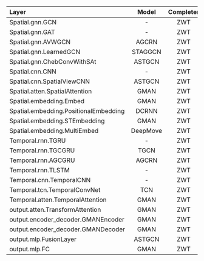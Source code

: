 | Layer | Model | Completer | Test |
| :- | :-: | :-: | :-:|
|Spatial.gnn.GCN|-| ZWT | √ | 
|Spatial.gnn.GAT|-| ZWT | √ |
|Spatial.gnn.AVWGCN|AGCRN|ZWT|√|
|Spatial.gnn.LearnedGCN|STAGGCN|ZWT|×|
|Spatial.gnn.ChebConvWithSAt|ASTGCN|ZWT|√|
|Spatial.cnn.CNN|-| ZWT | √ | 
|Spatial.cnn.SpatialViewCNN|ASTGCN| ZWT | √ | 
|Spatial.atten.SpatialAttention|GMAN| ZWT | √ | 
|Spatial.embedding.Embed|GMAN| ZWT | √ | 
|Spatial.embedding.PositionalEmbedding|DCRNN| ZWT | × | 
|Spatial.embedding.STEmbedding |GMAN| ZWT | √  |
|Spatial.embedding.MultiEmbed|DeepMove| ZWT | × |
|Temporal.rnn.TGRU|-| ZWT | √  |
|Temporal.rnn.TGCGRU|TGCN| ZWT | √  |
|Temporal.rnn.AGCGRU|AGCRN| ZWT | √  |
|Temporal.rnn.TLSTM|-| ZWT | √  |
|Temporal.cnn.TemporalCNN|-| ZWT | √  |
|Temporal.tcn.TemporalConvNet|TCN| ZWT | ×  |
|Temporal.atten.TemporalAttention|GMAN| ZWT | √  |
|output.atten.TransformAttention|GMAN| ZWT | √  |
|output.encoder_decoder.GMANEncoder|GMAN| ZWT | √  |
|output.encoder_decoder.GMANDecoder|GMAN| ZWT | √  |
|output.mlp.FusionLayer|ASTGCN| ZWT | √  |
|output.mlp.FC|GMAN| ZWT | √  |
